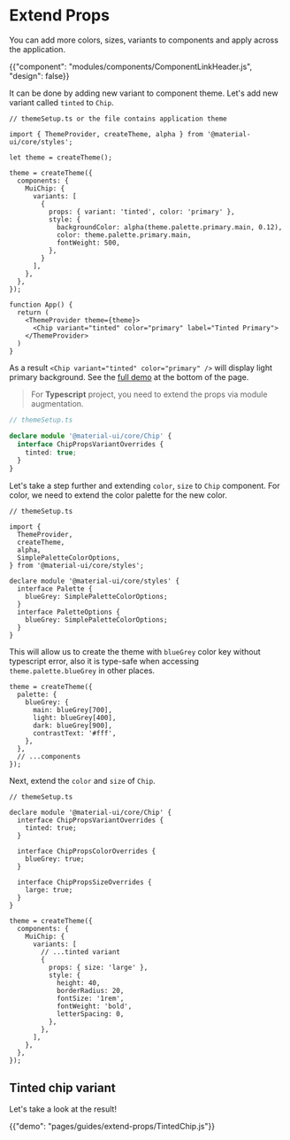 # Extend Props

<p class="description">You can add more colors, sizes, variants to components and apply across the application.</p>

{{"component": "modules/components/ComponentLinkHeader.js", "design": false}}

It can be done by adding new variant to component theme. Let's add new variant called `tinted` to `Chip`.

```tsx
// themeSetup.ts or the file contains application theme

import { ThemeProvider, createTheme, alpha } from '@material-ui/core/styles';

let theme = createTheme();

theme = createTheme({
  components: {
    MuiChip: {
      variants: [
        {
          props: { variant: 'tinted', color: 'primary' },
          style: {
            backgroundColor: alpha(theme.palette.primary.main, 0.12),
            color: theme.palette.primary.main,
            fontWeight: 500,
          },
        }
      ],
    },
  },
});

function App() {
  return (
    <ThemeProvider theme={theme}>
      <Chip variant="tinted" color="primary" label="Tinted Primary">
    </ThemeProvider>
  )
}
```

As a result `<Chip variant="tinted" color="primary" />` will display light primary background. See the [full demo](/guides/extend-props/#tinted-chip-variant) at the bottom of the page.

> For **Typescript** project, you need to extend the props via module augmentation.

```ts
// themeSetup.ts

declare module '@material-ui/core/Chip' {
  interface ChipPropsVariantOverrides {
    tinted: true;
  }
}
```

Let's take a step further and extending `color`, `size` to `Chip` component. For color, we need to extend the color palette for the new color.

```tsx
// themeSetup.ts

import {
  ThemeProvider,
  createTheme,
  alpha,
  SimplePaletteColorOptions,
} from '@material-ui/core/styles';

declare module '@material-ui/core/styles' {
  interface Palette {
    blueGrey: SimplePaletteColorOptions;
  }
  interface PaletteOptions {
    blueGrey: SimplePaletteColorOptions;
  }
}
```

This will allow us to create the theme with `blueGrey` color key without typescript error, also it is type-safe when accessing `theme.palette.blueGrey` in other places.

```tsx
theme = createTheme({
  palette: {
    blueGrey: {
      main: blueGrey[700],
      light: blueGrey[400],
      dark: blueGrey[900],
      contrastText: '#fff',
    },
  },
  // ...components
});
```

Next, extend the `color` and `size` of `Chip`.

```tsx
// themeSetup.ts

declare module '@material-ui/core/Chip' {
  interface ChipPropsVariantOverrides {
    tinted: true;
  }

  interface ChipPropsColorOverrides {
    blueGrey: true;
  }

  interface ChipPropsSizeOverrides {
    large: true;
  }
}

theme = createTheme({
  components: {
    MuiChip: {
      variants: [
        // ...tinted variant
        {
          props: { size: 'large' },
          style: {
            height: 40,
            borderRadius: 20,
            fontSize: '1rem',
            fontWeight: 'bold',
            letterSpacing: 0,
          },
        },
      ],
    },
  },
});
```

## Tinted chip variant

Let's take a look at the result!

{{"demo": "pages/guides/extend-props/TintedChip.js"}}
